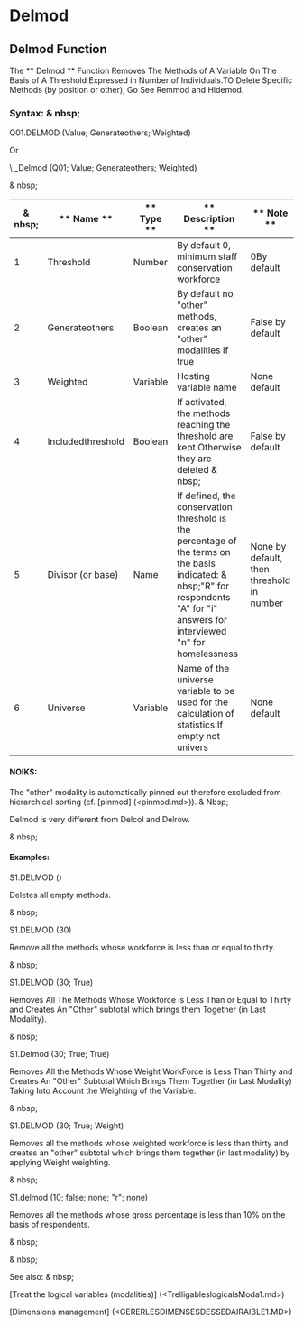 # Delmod

## Delmod Function

The ** Delmod ** Function Removes The Methods of A Variable On The Basis of A Threshold Expressed in Number of Individuals.TO Delete Specific Methods (by position or other), Go See Remmod and Hidemod.

### Syntax: & nbsp;

Q01.DELMOD (Value; Generateothers; Weighted)

Or

\ _Delmod (Q01; Value; Generateothers; Weighted)

& nbsp;

|& nbsp;|** Name ** |** Type ** |** Description ** |** Note ** |
|--- |--- |--- |--- |--- |
|&#49;|Threshold |Number |By default 0, minimum staff conservation workforce |&#48;By default |
|&#50;|Generateothers |Boolean |By default no "other" methods, creates an "other" modalities if true |False by default |
|&#51;|Weighted |Variable |Hosting variable name |None default |
|&#52;|Includedthreshold |Boolean |If activated, the methods reaching the threshold are kept.Otherwise they are deleted & nbsp;|False by default |
|&#53;|Divisor (or base) |Name |If defined, the conservation threshold is the percentage of the terms on the basis indicated: & nbsp;"R" for respondents "A" for "i" answers for interviewed "n" for homelessness |None by default, then threshold in number |
|&#54;|Universe |Variable |Name of the universe variable to be used for the calculation of statistics.If empty not univers |None default |

#### NOIKS:

The "other" modality is automatically pinned out therefore excluded from hierarchical sorting (cf. [pinmod] (<pinmod.md>)). & Nbsp;

Delmod is very different from Delcol and Delrow.

& nbsp;

#### Examples:

S1.DELMOD ()

Deletes all empty methods.

& nbsp;

S1.DELMOD (30)

Remove all the methods whose workforce is less than or equal to thirty.

& nbsp;

S1.DELMOD (30; True)

Removes All The Methods Whose Workforce is Less Than or Equal to Thirty and Creates An "Other" subtotal which brings them Together (in Last Modality).

& nbsp;

S1.Delmod (30; True; True)

Removes All the Methods Whose Weight WorkForce is Less Than Thirty and Creates An "Other" Subtotal Which Brings Them Together (in Last Modality) Taking Into Account the Weighting of the Variable.

& nbsp;

S1.DELMOD (30; True; Weight)

Removes all the methods whose weighted workforce is less than thirty and creates an "other" subtotal which brings them together (in last modality) by applying Weight weighting.

& nbsp;

S1.delmod (10; false; none; "r"; none)

Removes all the methods whose gross percentage is less than 10% on the basis of respondents.

& nbsp;

& nbsp;

See also: & nbsp;

[Treat the logical variables (modalities)] (<TrelligableslogicalsModa1.md>)

[Dimensions management] (<GERERLESDIMENSESDESSEDAIRAIBLE1.MD>)